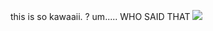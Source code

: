 this is so kawaaii. ? um..... WHO SAID THAT
![](https://media.discordapp.net/attachments/1165107662422298726/1210653279919546449/Untitled3111_20240223132333.png?ex=65eb57ba&is=65d8e2ba&hm=933f14072f192af46616acd4255f5026c1be704b08c09c3dde88d6f553fc9d8c&) 
